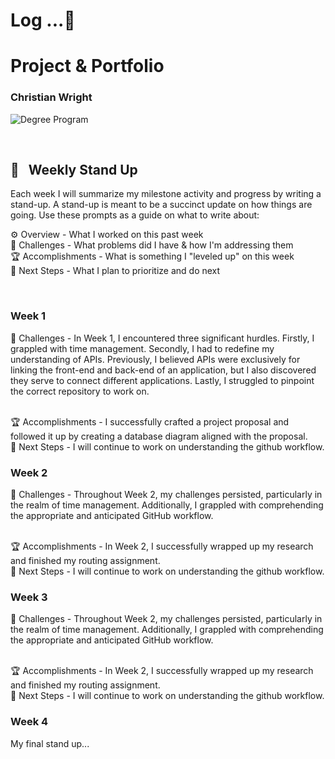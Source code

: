 
# Log ...🚀 



# Project & Portfolio
### Christian Wright 


![Degree Program](https://img.shields.io/badge/degree-web%20design%20%26%20development-blue.svg)&nbsp; 

<br>


## 📢 &nbsp; Weekly Stand Up

Each week I will summarize my milestone activity and progress by writing a stand-up. A stand-up is meant to be a succinct update on how things are going. Use these prompts as a guide on what to write about:

⚙️ Overview - What I worked on this past week
<br>
🌵 Challenges - What problems did I have & how I'm addressing them
<br>
🏆 Accomplishments - What is something I "leveled up" on this week
<br>
🔮 Next Steps - What I plan to prioritize and do next

<br>

### Week 1
🌵 Challenges - In Week 1, I encountered three significant hurdles. Firstly, I grappled with time management. Secondly, I had to redefine my understanding of APIs. Previously, I believed APIs were exclusively for linking the front-end and back-end of an application, but I also discovered they serve to connect different applications. Lastly, I struggled to pinpoint the correct repository to work on. 

<br>
🏆 Accomplishments - I successfully crafted a project proposal and followed it up by creating a database diagram aligned with the proposal.
<br>
🔮 Next Steps - I will continue to work on understanding the github workflow. 


### Week 2

🌵 Challenges - Throughout Week 2, my challenges persisted, particularly in the realm of time management. Additionally, I grappled with comprehending the appropriate and anticipated GitHub workflow.

<br>
🏆 Accomplishments - In Week 2, I successfully wrapped up my research and finished my routing assignment.
<br>
🔮 Next Steps - I will continue to work on understanding the github workflow. 


### Week 3

🌵 Challenges - Throughout Week 2, my challenges persisted, particularly in the realm of time management. Additionally, I grappled with comprehending the appropriate and anticipated GitHub workflow.

<br>
🏆 Accomplishments - In Week 2, I successfully wrapped up my research and finished my routing assignment.
<br>
🔮 Next Steps - I will continue to work on understanding the github workflow. 


### Week 4

My final stand up...





<br>
